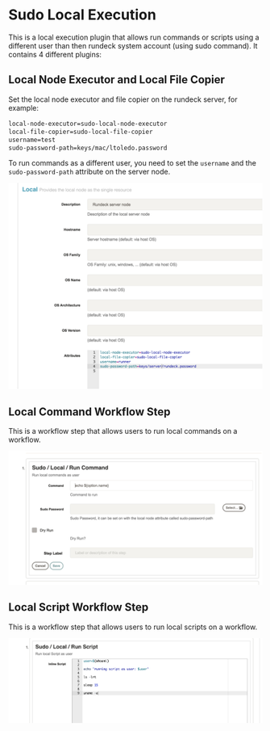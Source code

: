 # Sudo Local Execution

This is a local execution plugin that allows run commands or scripts using a different user than then rundeck system account (using sudo command).
It contains 4 different plugins:

## Local Node Executor and Local File Copier

Set the local node executor and file copier on the rundeck server, for example:

```
local-node-executor=sudo-local-node-executor
local-file-copier=sudo-local-file-copier
username=test
sudo-password-path=keys/mac/ltoledo.password
```

To run commands as a different user, you need to set the `username` and the `sudo-password-path` attribute on the server node.


![config](images/local-node-definition.png)


## Local Command Workflow Step

This is a workflow step that allows users to run local commands on a workflow.

![config](images/local-command-step.png)


## Local Script Workflow Step


This is a workflow step that allows users to run local scripts on a workflow.

![config](images/local-script-step.png)
